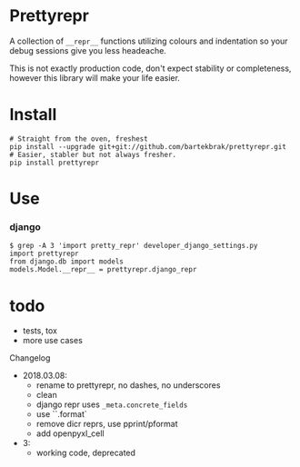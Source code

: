 # Prettyrepr

A collection of `__repr__` functions utilizing colours and indentation so your debug sessions give you less headeache.

This is not exactly production code, don't expect stability or completeness,
however this library will make your life easier.


# Install

```
# Straight from the oven, freshest
pip install --upgrade git+git://github.com/bartekbrak/prettyrepr.git
# Easier, stabler but not always fresher.
pip install prettyrepr
```


# Use
### django

```
$ grep -A 3 'import pretty_repr' developer_django_settings.py
import prettyrepr
from django.db import models
models.Model.__repr__ = prettyrepr.django_repr
```

# todo
- tests, tox
- more use cases

Changelog

- 2018.03.08:
    - rename to prettyrepr, no dashes, no underscores
    - clean
    - django repr uses `_meta.concrete_fields`
    - use ``.format`
    - remove dicr reprs, use pprint/pformat
    - add openpyxl_cell
- 3:
    - working code, deprecated

